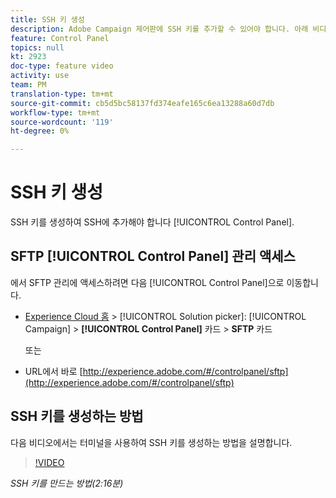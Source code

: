```yaml
---
title: SSH 키 생성
description: Adobe Campaign 제어판에 SSH 키를 추가할 수 있어야 합니다. 아래 비디오에서는 터미널을 사용하여 SSH 키를 생성하는 방법에 대해 설명합니다.
feature: Control Panel
topics: null
kt: 2923
doc-type: feature video
activity: use
team: PM
translation-type: tm+mt
source-git-commit: cb5d5bc58137fd374eafe165c6ea13288a60d7db
workflow-type: tm+mt
source-wordcount: '119'
ht-degree: 0%

---
```



# SSH 키 생성

SSH 키를 생성하여 SSH에 추가해야 합니다 [!UICONTROL Control Panel].

## SFTP [!UICONTROL Control Panel] 관리 액세스

에서 SFTP 관리에 액세스하려면 다음 [!UICONTROL Control Panel]으로 이동합니다.

* [Experience Cloud 홈](https://experience.adobe.com/#/home) > [!UICONTROL Solution picker]: [!UICONTROL Campaign] > **[!UICONTROL Control Panel]** 카드 > **SFTP** 카드

   또는
* URL에서 바로 [http://experience.adobe.com/#/controlpanel/sftp](http://experience.adobe.com/#/controlpanel/sftp)

## SSH 키를 생성하는 방법

다음 비디오에서는 터미널을 사용하여 SSH 키를 생성하는 방법을 설명합니다.

>[!VIDEO](https://video.tv.adobe.com/v/27259?quality=12)

*SSH 키를 만드는 방법(2:16분)*
